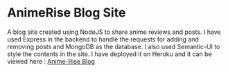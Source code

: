 # AnimeRise Blog Site
A blog site created using NodeJS to share anime reviews and posts. I have used Express in the backend to handle the requests for adding and removing posts and MongoDB as the database. I also used Semantic-UI to style the contents in the site.
I have deployed it on Heroku and it can be viewed here : [Anime-Rise Blog](https://immense-basin-85579.herokuapp.com)
